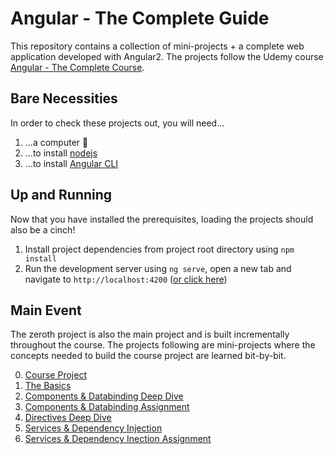 # Angular - The Complete Guide
This repository contains a collection of mini-projects + a complete web application developed with Angular2.
The projects follow the Udemy course [Angular - The Complete Course](https://www.udemy.com/course/the-complete-guide-to-angular-2/).

## Bare Necessities
In order to check these projects out, you will need...
1. ...a computer 🥁
2. ...to install [nodejs](https://nodejs.org)
3. ...to install [Angular CLI](https://angular.io/guide/setup-local)

## Up and Running
Now that you have installed the prerequisites, loading the projects should also be a cinch!
1. Install project dependencies from project root directory using `npm install`
2. Run the development server using `ng serve`, open a new tab and navigate to `http://localhost:4200` (<a href="http://localhost:4200" target="_blank">or click here</a>)

## Main Event
The zeroth project is also the main project and is built incrementally throughout the course. The projects following are mini-projects
where the concepts needed to build the course project are learned bit-by-bit.

0. [Course Project](https://github.com/jerelhenderson/angular-the_complete_guide/tree/master/00_course-project)
1. [The Basics](https://github.com/jerelhenderson/angular-the_complete_guide/tree/master/01_thebasics-start)
2. [Components & Databinding Deep Dive](https://github.com/jerelhenderson/angular-the_complete_guide/tree/master/02_cmp-databinding-start)
3. [Components & Databinding Assignment](https://github.com/jerelhenderson/angular-the_complete_guide/tree/master/03_cmp-databinding-assignment-start)
4. [Directives Deep Dive](https://github.com/jerelhenderson/angular-the_complete_guide/tree/master/04_directives-start)
5. [Services & Dependency Injection](https://github.com/jerelhenderson/angular-the_complete_guide/tree/master/05_services-start)
6. [Services & Dependency Inection Assignment](https://github.com/jerelhenderson/angular-the_complete_guide/tree/master/06_services-assignment-start)